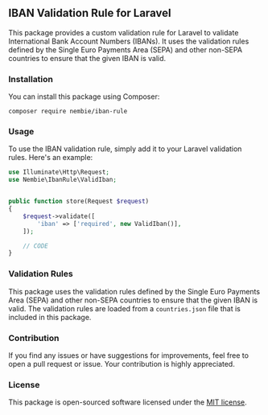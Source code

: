 ## IBAN Validation Rule for Laravel
This package provides a custom validation rule for Laravel to validate International Bank Account Numbers (IBANs). It uses the validation rules defined by the Single Euro Payments Area (SEPA) and other non-SEPA countries to ensure that the given IBAN is valid.

### Installation
You can install this package using Composer:

```composer require nembie/iban-rule```


### Usage

To use the IBAN validation rule, simply add it to your Laravel validation rules. Here's an example:


```php
use Illuminate\Http\Request;
use Nembie\IbanRule\ValidIban;


public function store(Request $request)
{
    $request->validate([
        'iban' => ['required', new ValidIban()],
    ]);

    // CODE
}
```


### Validation Rules
This package uses the validation rules defined by the Single Euro Payments Area (SEPA) and other non-SEPA countries to ensure that the given IBAN is valid. The validation rules are loaded from a `countries.json` file that is included in this package.

### Contribution
If you find any issues or have suggestions for improvements, feel free to open a pull request or issue. Your contribution is highly appreciated.

### License

This package is open-sourced software licensed under the [MIT license](https://github.com/Nembie/iban-rule/blob/main/LICENSE.md).